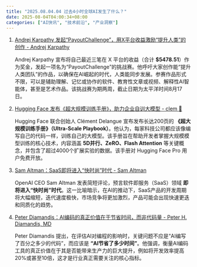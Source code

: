 ```yaml
---
title: "2025.08.04.04 过去4小时全球AI发生了什么？"
date: 2025-08-04T04:00:34+08:00
categories: ["AI快讯", "技术前沿", "产业洞察"]
---
```


1. [Andrej Karpathy 发起“PayoutChallenge”，用X平台收益激励“提升人类”的创作 - Andrej Karpathy](https://x.com/karpathy/status/1952076108565991588)

   Andrej Karpathy 宣布将自己最近三笔在 X 平台的收益（合计 **$5478.51**）作为奖金，发起一项名为“PayoutChallenge”的挑战赛。他呼吁大家创作能“提升人类团队”的作品，以确保在AI崛起的时代，人类能同步发展。参赛作品形式不限，可以是辅助理解、记忆或协作的软件、教育性文章或视频、解释性AI智能体，甚至是艺术作品。该挑战赛为期两周，截止日期为太平洋时间8月17日。

2. [Hugging Face 发布《超大规模训练手册》，助力企业自训大模型 - clem 🤗](https://x.com/ClementDelangue/status/1952048356710039700)

   Hugging Face 联合创始人 Clément Delangue 宣布发布长达200页的 **《超大规模训练手册》（Ultra-Scale Playbook）**。他认为，每家科技公司都应该像编写自己的代码一样，训练自己的大模型。该手册旨在帮助开发者掌握大规模模型训练的核心技术，内容涵盖 **5D并行、ZeRO、Flash Attention** 等关键概念，并包含了超过4000个扩展实验的数据。该手册对 Hugging Face Pro 用户免费开放。

3. [Sam Altman：SaaS即将进入“快时尚”时代 - Sam Altman](https://x.com/sama/status/1952084574366032354)

   OpenAI CEO Sam Altman 发表简短评论，预言软件即服务（SaaS）领域 **即将进入“快时尚”时代**。这一比喻暗示，在AI的推动下，SaaS产品的开发周期将大幅缩短，迭代速度极快，市场竞争将更加激烈，产品可能会出现快速更迭和同质化的趋势。

4. [Peter Diamandis：AI编码的真正价值在于节省时间，而非代码量 - Peter H. Diamandis, MD](https://x.com/PeterDiamandis/status/1952052463269208132)

   Peter Diamandis 提出，在评估AI对编程的影响时，关键问题不应是“AI编写了百分之多少的代码”，而应该是 **“AI节省了多少时间”**。他强调，衡量AI编码工具的真正价值在于其是否能带来生产力的巨大提升，例如将开发效率提高20%或甚至10倍，这才是行业真正需要关注的核心指标。